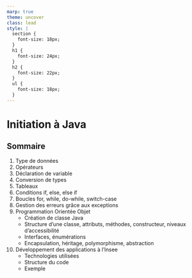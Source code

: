 ```yaml
---
marp: true
theme: uncover
class: lead
style: |
  section {
    font-size: 18px;
  }
  h1 {
    font-size: 24px;
  }
  h2 {
    font-size: 22px;
  }
  ul {
    font-size: 18px;
  }
---
```


# Initiation à Java

## Sommaire

1. Type de données
2. Opérateurs
3. Déclaration de variable
4. Conversion de types
5. Tableaux
6. Conditions if, else, else if
7. Boucles for, while, do-while, switch-case
8. Gestion des erreurs grâce aux exceptions
9. Programmation Orientée Objet
   - Création de classe Java
   - Structure d’une classe, attributs, méthodes, constructeur, niveaux d’accessibilité
   - Interfaces, énumérations
   - Encapsulation, héritage, polymorphisme, abstraction
10. Développement des applications à l’Insee
    - Technologies utilisées
    - Structure du code
    - Exemple
